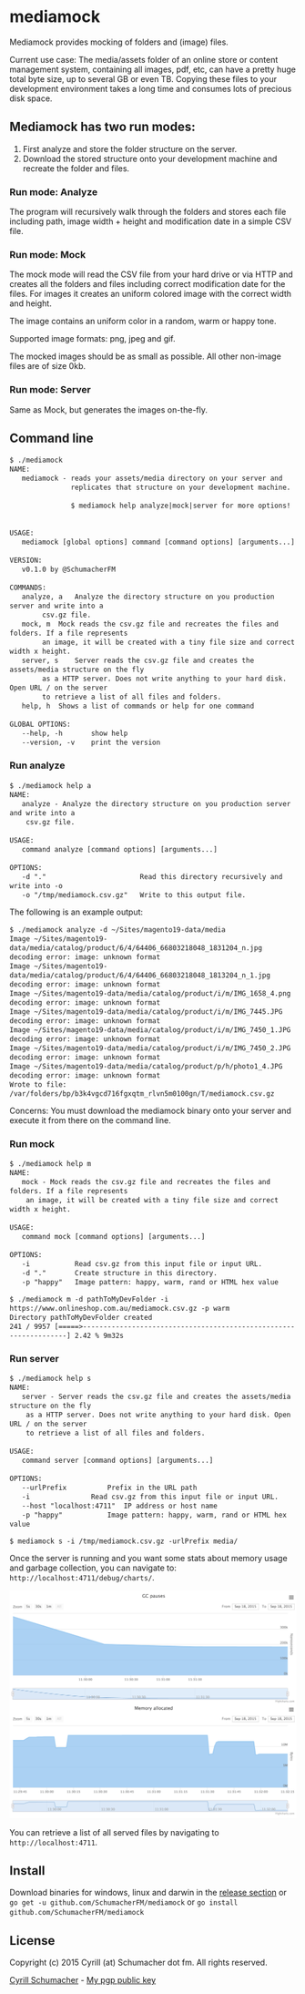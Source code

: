 # mediamock

Mediamock provides mocking of folders and (image) files.

Current use case: The media/assets folder of an online store or content 
management system, containing all images, pdf, etc, can have a pretty huge
total byte size, up to several GB or even TB. Copying these files to your 
development environment takes a long time and consumes lots of precious 
disk space.

## Mediamock has two run modes:

1. First analyze and store the folder structure on the server.
2. Download the stored structure onto your development machine
and recreate the folder and files.

### Run mode: Analyze

The program will recursively walk through the folders and stores
each file including path, image width + height and modification 
date in a simple CSV file.

### Run mode: Mock

The mock mode will read the CSV file from your hard drive or via HTTP and 
creates all the folders and files including correct modification date for the
files. For images it creates an uniform colored image with the correct width 
and height.

The image contains an uniform color in a random, warm or happy tone.

Supported image formats: png, jpeg and gif.

The mocked images should be as small as possible. All other non-image
files are of size 0kb.

### Run mode: Server

Same as Mock, but generates the images on-the-fly.

## Command line

```
$ ./mediamock
NAME:
   mediamock - reads your assets/media directory on your server and
               replicates that structure on your development machine.

               $ mediamock help analyze|mock|server for more options!


USAGE:
   mediamock [global options] command [command options] [arguments...]

VERSION:
   v0.1.0 by @SchumacherFM

COMMANDS:
   analyze, a	Analyze the directory structure on you production server and write into a
		csv.gz file.
   mock, m	Mock reads the csv.gz file and recreates the files and folders. If a file represents
		an image, it will be created with a tiny file size and correct width x height.
   server, s	Server reads the csv.gz file and creates the assets/media structure on the fly
		as a HTTP server. Does not write anything to your hard disk. Open URL / on the server
		to retrieve a list of all files and folders.
   help, h	Shows a list of commands or help for one command

GLOBAL OPTIONS:
   --help, -h		show help
   --version, -v	print the version
```

### Run analyze

```
$ ./mediamock help a
NAME:
   analyze - Analyze the directory structure on you production server and write into a
	csv.gz file.

USAGE:
   command analyze [command options] [arguments...]

OPTIONS:
   -d "."						Read this directory recursively and write into -o
   -o "/tmp/mediamock.csv.gz"	Write to this output file.
```

The following is an example output:

```
$ ./mediamock analyze -d ~/Sites/magento19-data/media
Image ~/Sites/magento19-data/media/catalog/product/6/4/64406_66803218048_1831204_n.jpg decoding error: image: unknown format
Image ~/Sites/magento19-data/media/catalog/product/6/4/64406_66803218048_1813204_n_1.jpg decoding error: image: unknown format
Image ~/Sites/magento19-data/media/catalog/product/i/m/IMG_1658_4.png decoding error: image: unknown format
Image ~/Sites/magento19-data/media/catalog/product/i/m/IMG_7445.JPG decoding error: image: unknown format
Image ~/Sites/magento19-data/media/catalog/product/i/m/IMG_7450_1.JPG decoding error: image: unknown format
Image ~/Sites/magento19-data/media/catalog/product/i/m/IMG_7450_2.JPG decoding error: image: unknown format
Image ~/Sites/magento19-data/media/catalog/product/p/h/photo1_4.JPG decoding error: image: unknown format
Wrote to file: /var/folders/bp/b3k4vgcd716fgxqtm_rlvn5m0100gn/T/mediamock.csv.gz
```

Concerns: You must download the mediamock binary onto your server and execute 
it from there on the command line. 

### Run mock

```
$ ./mediamock help m
NAME:
   mock - Mock reads the csv.gz file and recreates the files and folders. If a file represents
	an image, it will be created with a tiny file size and correct width x height.

USAGE:
   command mock [command options] [arguments...]

OPTIONS:
   -i 		    Read csv.gz from this input file or input URL.
   -d "."	    Create structure in this directory.
   -p "happy"	Image pattern: happy, warm, rand or HTML hex value
```

```
$ ./mediamock m -d pathToMyDevFolder -i https://www.onlineshop.com.au/mediamock.csv.gz -p warm
Directory pathToMyDevFolder created
241 / 9957 [=====>------------------------------------------------------------------] 2.42 % 9m32s
```

### Run server

```
$ ./mediamock help s
NAME:
   server - Server reads the csv.gz file and creates the assets/media structure on the fly
	as a HTTP server. Does not write anything to your hard disk. Open URL / on the server
	to retrieve a list of all files and folders.

USAGE:
   command server [command options] [arguments...]

OPTIONS:
   --urlPrefix 			Prefix in the URL path
   -i 				Read csv.gz from this input file or input URL.
   --host "localhost:4711"	IP address or host name
   -p "happy"			Image pattern: happy, warm, rand or HTML hex value
```

```
$ mediamock s -i /tmp/mediamock.csv.gz -urlPrefix media/
```

Once the server is running and you want some stats about memory usage and garbage collection,
you can navigate to: `http://localhost:4711/debug/charts/`.

![ScreenShot](/debugCharts.png)

You can retrieve a list of all served files by navigating to `http://localhost:4711`.

## Install

Download binaries for windows, linux and darwin in the [release section](https://github.com/SchumacherFM/mediamock/releases) or 
`go get -u github.com/SchumacherFM/mediamock` or
`go install github.com/SchumacherFM/mediamock`

## License

Copyright (c) 2015 Cyrill (at) Schumacher dot fm. All rights reserved.

[Cyrill Schumacher](https://github.com/SchumacherFM) - [My pgp public key](http://www.schumacher.fm/cyrill.asc)
